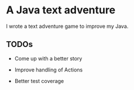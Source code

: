 # A Java text adventure

I wrote a text adventure game to improve my Java.

## TODOs

* Come up with a better story

* Improve handling of Actions

* Better test coverage